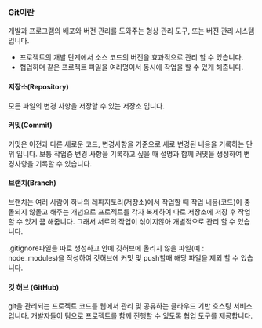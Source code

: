 ### Git이란

개발과 프로그램의 배포와 버전 관리를 도와주는 형상 관리 도구, 또는 버전 관리 시스템입니다.

- 프로젝트의 개발 단계에서 소스 코드의 버전을 효과적으로 관리 할 수 있습니다.
- 협업하며 같은 프로젝트 파일을 여러명이서 동시에 작업을 할 수 있게 해줍니다.

#### 저장소(Repository)

모든 파일의 변경 사항을 저장할 수 있는 저장소 입니다.

#### 커밋(Commit)

커밋은 이전과 다른 새로운 코드, 변경사항을 기준으로 새로 변경된 내용을 기록하는 단위 입니다.
보통 작업중 변경 사항을 기록하고 싶을 때 설명과 함께 커밋을 생성하여 변경사항을 기록할 수 있습니다.

#### 브랜치(Branch)

브랜치는 여러 사람이 하나의 레파지토리(저장소)에서 작업할 때 작업 내용(코드)이 충돌되지 않돌고 해주는
개념으로 프로젝트를 각자 복제하여 따로 저장소에 저장 후 작업할 수 있게 끔 해줍니다. 그래서
서로의 작업이 섞이지않아 개별적으로 관리 할 수 있습니다.

.gitignore파일을 따로 생성하고
안에 깃허브에 올리지 않을 파일(예 : node_modules)을 작성하여 깃허브에 커밋 및 push할때 해당 파일을 제외 할 수 있습니다.

#### 깃 허브 (GitHub)

git을 관리되는 프로젝트 코드를 웹에서 관리 및 공유하는 클라우드 기반 호스팅 서비스입니다.
개발자들이 팀으로 프로젝트를 함께 진행할 수 있도록 협업 도구를 제공합니다.
